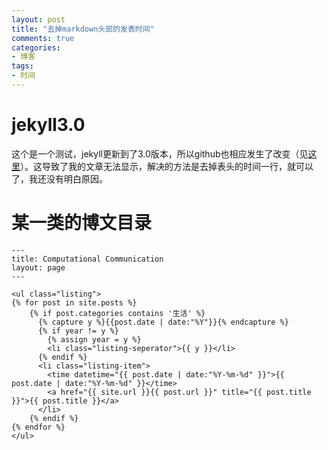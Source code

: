 ```yaml
---
layout: post
title: "去掉markdown头部的发表时间"
comments: true
categories: 
- 博客
tags:
- 时间
---
```


# jekyll3.0
这个是一个测试，jekyll更新到了3.0版本，所以github也相应发生了改变（见[这里](https://github.com/blog/2100-github-pages-now-faster-and-simpler-with-jekyll-3-0)）。这导致了我的文章无法显示，解决的方法是去掉表头的时间一行，就可以了，我还没有明白原因。

# 某一类的博文目录

	---
	title: Computational Communication
	layout: page
	---

	<ul class="listing">
	{% for post in site.posts %}
		{% if post.categories contains '生活' %}
		  {% capture y %}{{post.date | date:"%Y"}}{% endcapture %}
		  {% if year != y %}
		    {% assign year = y %}
		    <li class="listing-seperator">{{ y }}</li>
		  {% endif %}
		  <li class="listing-item">
		    <time datetime="{{ post.date | date:"%Y-%m-%d" }}">{{ post.date | date:"%Y-%m-%d" }}</time>
		    <a href="{{ site.url }}{{ post.url }}" title="{{ post.title }}">{{ post.title }}</a>
		  </li>
		{% endif %}
	{% endfor %}
	</ul>

